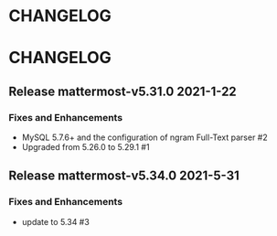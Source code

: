 # CHANGELOG

# CHANGELOG

## Release mattermost-v5.31.0  2021-1-22
### Fixes and Enhancements
- MySQL 5.7.6+ and the configuration of ngram Full-Text parser #2
- Upgraded from 5.26.0 to 5.29.1 #1

## Release mattermost-v5.34.0  2021-5-31
### Fixes and Enhancements
- update to 5.34 #3

